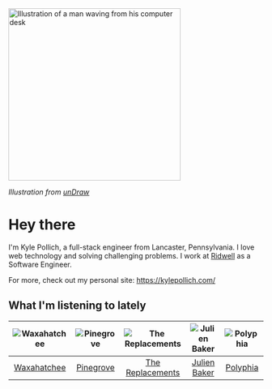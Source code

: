 <img src="https://user-images.githubusercontent.com/6766512/87306713-6f79d900-c4e6-11ea-989a-3242cbfc50c2.png" alt="Illustration of a man waving from his computer desk" height="340" />

_Illustration from [unDraw](https://undraw.co/)_

# Hey there

I'm Kyle Pollich, a full-stack engineer from Lancaster, Pennsylvania. I love web technology and solving challenging problems.
I work at [Ridwell](https://www.ridwell.com/) as a Software Engineer.

For more, check out my personal site: https://kylepollich.com/

## What I'm listening to lately

<!-- begin artists -->
  |![Waxahatchee](https://i.scdn.co/image/373dbf846d126d506ed7855858495e156225fb12)|![Pinegrove](https://i.scdn.co/image/cbed180a43a152df83d00d04bec789ca4c62ea7c)|![The Replacements](https://i.scdn.co/image/7bbcc5b3c7052356202f17ddebadbabaea3acea2)|![Julien Baker](https://i.scdn.co/image/823382f2fa75050b8e7e591accdc66bc4f6a32fd)|![Polyphia](https://i.scdn.co/image/19064b362422abad8f6db31878fa1d740d91e969)|
  |:---:|:---:|:---:|:---:|:---:|
  |[Waxahatchee](https://open.spotify.com/artist/5IWCU0V9evBlW4gIeGY4zF)|[Pinegrove](https://open.spotify.com/artist/2gbT6GPXMis0OAkZbEQCYB)|[The Replacements](https://open.spotify.com/artist/4WPY0N74T3KUja57xMQTZ3)|[Julien Baker](https://open.spotify.com/artist/12zbUHbPHL5DGuJtiUfsip)|[Polyphia](https://open.spotify.com/artist/4vGrte8FDu062Ntj0RsPiZ)|
<!-- end artists -->
